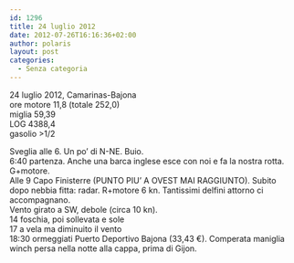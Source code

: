 ```yaml
---
id: 1296
title: 24 luglio 2012
date: 2012-07-26T16:16:36+02:00
author: polaris
layout: post
categories:
  - Senza categoria
---
```

24 luglio 2012, Camarinas-Bajona  
ore motore 11,8 (totale 252,0)  
miglia 59,39  
LOG 4388,4  
gasolio >1/2

Sveglia alle 6. Un po&#8217; di N-NE. Buio.  
6:40 partenza. Anche una barca inglese esce con noi e fa la nostra rotta. G+motore.  
Alle 9 Capo Finisterre (PUNTO PIU&#8217; A OVEST MAI RAGGIUNTO). Subito dopo nebbia fitta: radar. R+motore 6 kn. Tantissimi delfini attorno ci accompagnano.  
Vento girato a SW, debole (circa 10 kn).  
14 foschia, poi sollevata e sole  
17 a vela ma diminuito il vento  
18:30 ormeggiati Puerto Deportivo Bajona (33,43 €). Comperata maniglia winch persa nella notte alla cappa, prima di Gijon.
